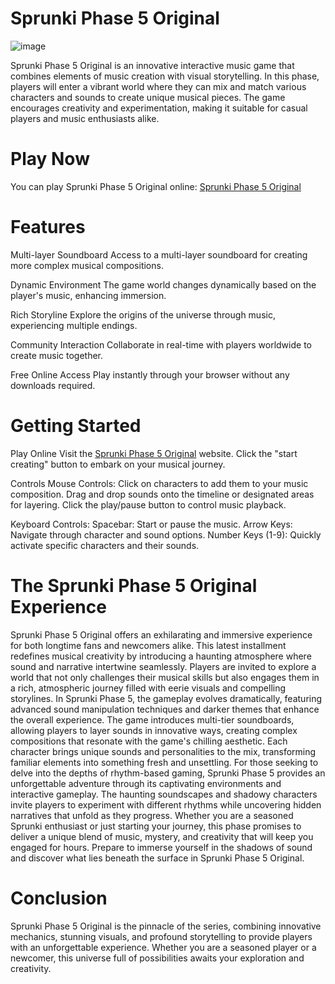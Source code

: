 # Sprunki Phase 5 Original
![image](https://github.com/user-attachments/assets/eba2a781-89a4-4b45-8501-a473d49b8c23)

Sprunki Phase 5 Original is an innovative interactive music game that combines elements of music creation with visual storytelling. In this phase, players will enter a vibrant world where they can mix and match various characters and sounds to create unique musical pieces. The game encourages creativity and experimentation, making it suitable for casual players and music enthusiasts alike.

# Play Now
You can play Sprunki Phase 5 Original online:
[Sprunki Phase 5 Original](https://sprunkiincredibox.cc/sprunki-phase-5-original)

# Features
Multi-layer Soundboard	Access to a multi-layer soundboard for creating more complex musical compositions.

Dynamic Environment	The game world changes dynamically based on the player's music, enhancing immersion.

Rich Storyline	Explore the origins of the universe through music, experiencing multiple endings.

Community Interaction	Collaborate in real-time with players worldwide to create music together.

Free Online Access	Play instantly through your browser without any downloads required.
# Getting Started
Play Online
Visit the [Sprunki Phase 5 Original](https://sprunkiincredibox.cc/sprunki-phase-5-original) website.
Click the "start creating" button to embark on your musical journey.

Controls
Mouse Controls:
Click on characters to add them to your music composition.
Drag and drop sounds onto the timeline or designated areas for layering.
Click the play/pause button to control music playback.

Keyboard Controls:
Spacebar: Start or pause the music.
Arrow Keys: Navigate through character and sound options.
Number Keys (1-9): Quickly activate specific characters and their sounds.

# The Sprunki Phase 5 Original Experience
Sprunki Phase 5 Original offers an exhilarating and immersive experience for both longtime fans and newcomers alike. This latest installment redefines musical creativity by introducing a haunting atmosphere where sound and narrative intertwine seamlessly. Players are invited to explore a world that not only challenges their musical skills but also engages them in a rich, atmospheric journey filled with eerie visuals and compelling storylines.
In Sprunki Phase 5, the gameplay evolves dramatically, featuring advanced sound manipulation techniques and darker themes that enhance the overall experience. The game introduces multi-tier soundboards, allowing players to layer sounds in innovative ways, creating complex compositions that resonate with the game's chilling aesthetic. Each character brings unique sounds and personalities to the mix, transforming familiar elements into something fresh and unsettling.
For those seeking to delve into the depths of rhythm-based gaming, Sprunki Phase 5 provides an unforgettable adventure through its captivating environments and interactive gameplay. The haunting soundscapes and shadowy characters invite players to experiment with different rhythms while uncovering hidden narratives that unfold as they progress.
Whether you are a seasoned Sprunki enthusiast or just starting your journey, this phase promises to deliver a unique blend of music, mystery, and creativity that will keep you engaged for hours. Prepare to immerse yourself in the shadows of sound and discover what lies beneath the surface in Sprunki Phase 5 Original.

# Conclusion
Sprunki Phase 5 Original is the pinnacle of the series, combining innovative mechanics, stunning visuals, and profound storytelling to provide players with an unforgettable experience. Whether you are a seasoned player or a newcomer, this universe full of possibilities awaits your exploration and creativity.


